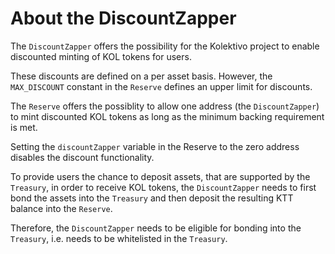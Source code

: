 # About the DiscountZapper

The `DiscountZapper` offers the possibility for the Kolektivo project to enable
discounted minting of KOL tokens for users.

These discounts are defined on a per asset basis. However, the `MAX_DISCOUNT`
constant in the `Reserve` defines an upper limit for discounts.

The `Reserve` offers the possiblity to allow one address (the `DiscountZapper`)
to mint discounted KOL tokens as long as the minimum backing requirement is met.

Setting the `discountZapper` variable in the Reserve to the zero address
disables the discount functionality.

To provide users the chance to deposit assets, that are supported by the
`Treasury`, in order to receive KOL tokens, the `DiscountZapper` needs
to first bond the assets into the `Treasury` and then deposit the resulting
KTT balance into the `Reserve`.

Therefore, the `DiscountZapper` needs to be eligible for bonding into the
`Treasury`, i.e. needs to be whitelisted in the `Treasury`.
